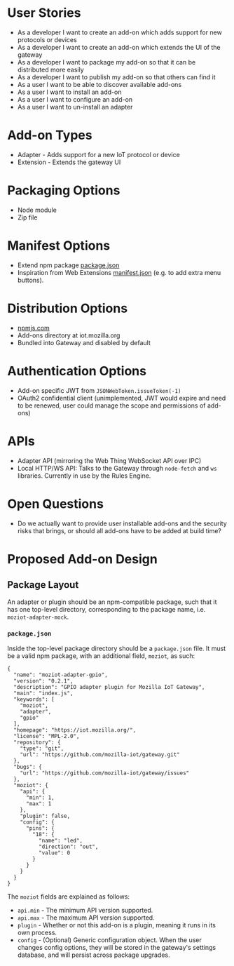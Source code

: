 # User Stories
* As a developer I want to create an add-on which adds support for new protocols or devices
* As a developer I want to create an add-on which extends the UI of the gateway
* As a developer I want to package my add-on so that it can be distributed more easily
* As a developer I want to publish my add-on so that others can find it
* As a user I want to be able to discover available add-ons
* As a user I want to install an add-on
* As a user I want to configure an add-on
* As a user I want to un-install an adapter

# Add-on Types
* Adapter - Adds support for a new IoT protocol or device
* Extension - Extends the gateway UI

# Packaging Options
* Node module
* Zip file

# Manifest Options
* Extend npm package [package.json](https://docs.npmjs.com/files/package.json)
* Inspiration from Web Extensions [manifest.json](https://developer.mozilla.org/en-US/Add-ons/WebExtensions/manifest.json) (e.g. to add extra menu buttons).

# Distribution Options
* [npmjs.com](https://www.npmjs.com/)
* Add-ons directory at iot.mozilla.org
* Bundled into Gateway and disabled by default

# Authentication Options
* Add-on specific JWT from `JSONWebToken.issueToken(-1)`
* OAuth2 confidential client (unimplemented, JWT would expire and need to be renewed, user could manage the scope and permissions of add-ons)

# APIs
* Adapter API (mirroring the Web Thing WebSocket API over IPC)
* Local HTTP/WS API: Talks to the Gateway through `node-fetch` and `ws` libraries. Currently in use by the Rules Engine.

# Open Questions
* Do we actually want to provide user installable add-ons and the security risks that brings, or should all add-ons have to be added at build time?

# Proposed Add-on Design

## Package Layout

An adapter or plugin should be an npm-compatible package, such that it has one top-level directory, corresponding to the package name, i.e. `moziot-adapter-mock`.

### `package.json`

Inside the top-level package directory should be a `package.json` file. It must be a valid npm package, with an additional field, `moziot`, as such:

```
{
  "name": "moziot-adapter-gpio",
  "version": "0.2.1",
  "description": "GPIO adapter plugin for Mozilla IoT Gateway",
  "main": "index.js",
  "keywords": [
    "moziot",
    "adapter",
    "gpio"
  ],
  "homepage": "https://iot.mozilla.org/",
  "license": "MPL-2.0",
  "repository": {
    "type": "git",
    "url": "https://github.com/mozilla-iot/gateway.git"
  },
  "bugs": {
    "url": "https://github.com/mozilla-iot/gateway/issues"
  },
  "moziot": {
    "api": {
      "min": 1,
      "max": 1
    },
    "plugin": false,
    "config": {
      "pins": {
        "18": {
          "name": "led",
          "direction": "out",
          "value": 0
        }
      }
    }
  }
}
```

The `moziot` fields are explained as follows:

- `api.min` - The minimum API version supported.
- `api.max` - The maximum API version supported.
- `plugin` - Whether or not this add-on is a plugin, meaning it runs in its own process.
- `config` - (Optional) Generic configuration object. When the user changes config options, they will be stored in the gateway's settings database, and will persist across package upgrades.